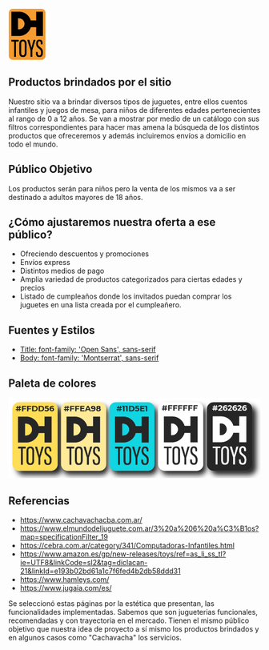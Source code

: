 
[![DHToys](https://raw.githubusercontent.com/0220CBFSNCN01ARCO/grupo_7_DH-Toys/master/img/logo.png)](https://google.com)

## Productos brindados por el sitio
Nuestro sitio va a brindar diversos tipos de juguetes, entre ellos cuentos infantiles y juegos de mesa, para niños de diferentes edades pertenecientes al rango de 0 a 12 años. Se van a mostrar por medio de un catálogo con sus filtros correspondientes para hacer mas amena la búsqueda de los distintos productos que ofreceremos y además incluiremos envíos a domicilio en todo el mundo.

## Público Objetivo
Los productos serán para niños pero la venta de los mismos va a ser destinado a adultos mayores de 18 años.

## ¿Cómo ajustaremos nuestra oferta a ese público?
 - Ofreciendo descuentos y promociones
 - Envíos express
 - Distintos medios de pago
 - Amplia variedad de productos categorizados para ciertas edades y precios
 - Listado de cumpleaños donde los invitados puedan comprar los juguetes en una lista creada por el cumpleañero.

## Fuentes y Estilos
<link href="https://fonts.googleapis.com/css2?family=Montserrat&family=Open+Sans&display=swap" rel="stylesheet">

- [Title: font-family: 'Open Sans', sans-serif](https://fonts.google.com/specimen/Open+Sans?query=open+sans&category=Sans+Serif)
- [Body: font-family: 'Montserrat', sans-serif](https://fonts.google.com/specimen/Montserrat?query=montserrat)

## Paleta de colores

![Paleta de Colores](https://raw.githubusercontent.com/0220CBFSNCN01ARCO/grupo_7_DH-Toys/master/img/paletaDeColores.png)

## Referencias
- https://www.cachavachacba.com.ar/
- https://www.elmundodeljuguete.com.ar/3%20a%206%20a%C3%B1os?map=specificationFilter_19
- https://cebra.com.ar/category/341/Computadoras-Infantiles.html
- https://www.amazon.es/gp/new-releases/toys/ref=as_li_ss_tl?ie=UTF8&linkCode=sl2&tag=diclacan-21&linkId=e193b02bd61a1c7f6fed4b2db58ddd31
- https://www.hamleys.com/
- https://www.jugaia.com/es/

Se seleccionó estas páginas por la estética que presentan, las funcionalidades implementadas. Sabemos que son jugueterias funcionales, recomendadas y con trayectoria en el mercado. Tienen el mismo público objetivo que nuestra idea de proyecto a sí mismo los productos brindados y en algunos casos como "Cachavacha" los servicios.